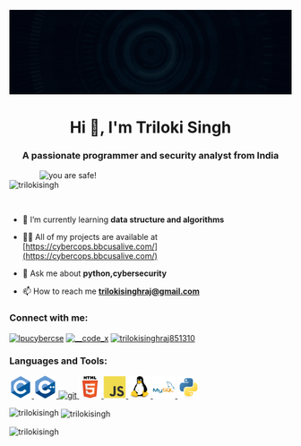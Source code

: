 
![logo](https://github.com/trilokisingh/trilokisingh/blob/main/banner.gif)
<h1 align="center">Hi 👋, I'm Triloki Singh</h1>
<h3 align="center">A passionate programmer and security analyst from India</h3>
<img align="right" alt="you are safe!" width="450" src="https://github.com/trilokisingh/trilokisingh/blob/main/cyberhead.gif">

<p align="left"> <img src="https://komarev.com/ghpvc/?username=trilokisingh&label=Profile%20views&color=0e75b6&style=flat" alt="trilokisingh" /> </p>

<p align="left"> <a href="https://twitter.com/" target="blank"><img src="https://img.shields.io/twitter/follow/?logo=twitter&style=for-the-badge" alt="" /></a> </p>

- 🌱 I’m currently learning **data structure and algorithms**

- 👨‍💻 All of my projects are available at [https://cybercops.bbcusalive.com/](https://cybercops.bbcusalive.com/)

- 💬 Ask me about **python,cybersecurity**

- 📫 How to reach me **trilokisinghraj@gmail.com**

<h3 align="left">Connect with me:</h3>
<p align="left">
<a href="https://linkedin.com/in/lpucybercse" target="blank"><img align="center" src="https://raw.githubusercontent.com/rahuldkjain/github-profile-readme-generator/master/src/images/icons/Social/linked-in-alt.svg" alt="lpucybercse" height="30" width="40" /></a>
<a href="https://instagram.com/__code_x" target="blank"><img align="center" src="https://raw.githubusercontent.com/rahuldkjain/github-profile-readme-generator/master/src/images/icons/Social/instagram.svg" alt="__code_x" height="30" width="40" /></a>
<a href="https://www.leetcode.com/trilokisinghraj851310" target="blank"><img align="center" src="https://raw.githubusercontent.com/rahuldkjain/github-profile-readme-generator/master/src/images/icons/Social/leet-code.svg" alt="trilokisinghraj851310" height="30" width="40" /></a>
</p>

<h3 align="left">Languages and Tools:</h3>
<p align="left"> <a href="https://www.cprogramming.com/" target="_blank" rel="noreferrer"> <img src="https://raw.githubusercontent.com/devicons/devicon/master/icons/c/c-original.svg" alt="c" width="40" height="40"/> </a> <a href="https://www.w3schools.com/cpp/" target="_blank" rel="noreferrer"> <img src="https://raw.githubusercontent.com/devicons/devicon/master/icons/cplusplus/cplusplus-original.svg" alt="cplusplus" width="40" height="40"/> </a> <a href="https://git-scm.com/" target="_blank" rel="noreferrer"> <img src="https://www.vectorlogo.zone/logos/git-scm/git-scm-icon.svg" alt="git" width="40" height="40"/> </a> <a href="https://www.w3.org/html/" target="_blank" rel="noreferrer"> <img src="https://raw.githubusercontent.com/devicons/devicon/master/icons/html5/html5-original-wordmark.svg" alt="html5" width="40" height="40"/> </a> <a href="https://developer.mozilla.org/en-US/docs/Web/JavaScript" target="_blank" rel="noreferrer"> <img src="https://raw.githubusercontent.com/devicons/devicon/master/icons/javascript/javascript-original.svg" alt="javascript" width="40" height="40"/> </a> <a href="https://www.linux.org/" target="_blank" rel="noreferrer"> <img src="https://raw.githubusercontent.com/devicons/devicon/master/icons/linux/linux-original.svg" alt="linux" width="40" height="40"/> </a> <a href="https://www.mysql.com/" target="_blank" rel="noreferrer"> <img src="https://raw.githubusercontent.com/devicons/devicon/master/icons/mysql/mysql-original-wordmark.svg" alt="mysql" width="40" height="40"/> </a> <a href="https://www.python.org" target="_blank" rel="noreferrer"> <img src="https://raw.githubusercontent.com/devicons/devicon/master/icons/python/python-original.svg" alt="python" width="40" height="40"/> </a> </p>

<p><img align="left" src="https://github-readme-stats.vercel.app/api/top-langs?username=trilokisingh&show_icons=true&locale=en&layout=compact" alt="trilokisingh" /></p>

<p>&nbsp;<img align="center" src="https://github-readme-stats.vercel.app/api?username=trilokisingh&show_icons=true&locale=en" alt="trilokisingh" /></p>

<p><img align="center" src="https://github-readme-streak-stats.herokuapp.com/?user=trilokisingh&" alt="trilokisingh" /></p>
